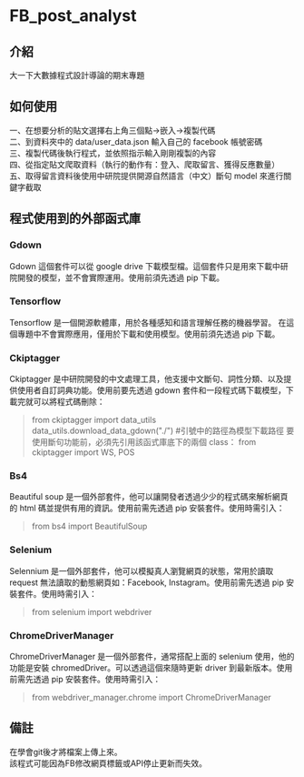 # FB_post_analyst
## 介紹
大一下大數據程式設計導論的期末專題  
## 如何使用
一、在想要分析的貼文選擇右上角三個點->嵌入->複製代碼  
二、到資料夾中的 data/user_data.json 輸入自己的 facebook 帳號密碼  
三、複製代碼後執行程式，並依照指示輸入剛剛複製的內容  
四、從指定貼文爬取資料（執行的動作有：登入、爬取留言、獲得反應數量）    
五、取得留言資料後使用中研院提供開源自然語言（中文）斷句 model 來進行關鍵字截取    
## 程式使用到的外部函式庫
### Gdown
Gdown 這個套件可以從 google drive 下載模型檔。這個套件只是用來下載中研院開發的模型，並不會實際運用。使用前須先透過 pip 下載。
### Tensorflow
Tensorflow 是一個開源軟體庫，用於各種感知和語言理解任務的機器學習。  在這個專題中不會實際應用，僅用於下載和使用模型。使用前須先透過 pip 下載。
### Ckiptagger
Ckiptagger 是中研院開發的中文處理工具，他支援中文斷句、詞性分類、以及提供使用者自訂詞典功能。使用前要先透過 gdown 套件和一段程式碼下載模型，下載完就可以將程式碼刪除：
> from ckiptagger import data_utils
> data_utils.download_data_gdown("./") #引號中的路徑為模型下載路徑
要使用斷句功能前，必須先引用該函式庫底下的兩個 class：
> from ckiptagger import WS, POS
### Bs4
Beautiful soup 是一個外部套件，他可以讓開發者透過少少的程式碼來解析網頁的 html 碼並提供有用的資訊。使用前需先透過 pip 安裝套件。使用時需引入：
> from bs4 import BeautifulSoup
### Selenium
Selennium 是一個外部套件，他可以模擬真人瀏覽網頁的狀態，常用於讀取request 無法讀取的動態網頁如：Facebook, Instagram。使用前需先透過 pip 安裝套件。使用時需引入：
> from selenium import webdriver
### ChromeDriverManager
ChromeDriverManager 是一個外部套件，通常搭配上面的 selenium 使用，他的功能是安裝 chromedDriver。可以透過這個來隨時更新 driver 到最新版本。使用前需先透過 pip 安裝套件。使用時需引入：
> from webdriver_manager.chrome import ChromeDriverManager
## 備註
在學會git後才將檔案上傳上來。  
該程式可能因為FB修改網頁標籤或API停止更新而失效。
